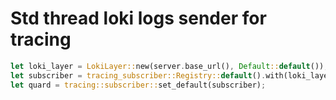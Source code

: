 # Std thread loki logs sender for tracing

```rust
let loki_layer = LokiLayer::new(server.base_url(), Default::default());
let subscriber = tracing_subscriber::Registry::default().with(loki_layer);
let quard = tracing::subscriber::set_default(subscriber);
```
